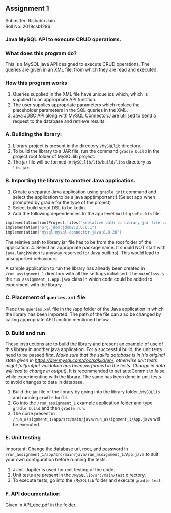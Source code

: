 ## Assignment 1
Submitter: Rishabh Jain<br>
Roll No: 2019csb1286

### Java MySQL API to execute CRUD operations.

### What does this program do?
This is a MySQL java API designed to execute CRUD operations. The queries are given in an XML file, from which they
are read and executed.

### How this program works
1. Queries supplied in the XML file have unique ids which, which is supplied to an appropriate API function.
2. The user supplies appropriate parameters which replace the placeholder parameters in the SQL queries in the XML.
3. Java JDBC API along with MySQL Connector/J are utilised to send a request to the database and retrieve results.


### A. Building the library:
1. Library project is present in the directory `/MySQLlib` directory.
2. To build the library to a JAR file, run the command `gradle build` in the project root folder of MySQLlib project.
3. The jar file will be formed in `MySQLlib/lib/build/libs` directory as `lib.jar`.

### B. Importing the library to another Java application.
1. Create a separate Java application using `gradle init` command and select the application to
be a java app(important!).(Select app when prompted by gradle for the type of the project)
2. Select build script DSL to be kotlin.
3. Add the following dependencies to the app level `build.gradle.kts` file:
```kotlin
implementation(rootProject.files("<relative path to library jar file created in step A>"))
implementation("org.jdom:jdom2:2.0.6.1")
implementation("mysql:mysql-connector-java:8.0.26")
```
The relative path to library jar file has to be from the root folder of the application.
4. Select an appropriate package name. It should NOT start with `java.lang`(which is anyway reserved for Java builtins). This would lead to unsupported behaviours.

A sample application to run the library has already been created in `/run_assignment_1` directory with all the settings initialised.
The `mainClass` is the `run_assignment_1.App.java` class in which code could be added to experiment with the library.

### C. Placement of `queries.xml` file
Place the `queries.xml` file in the /app folder of the Java application in which the library has been imported.
The path of the file can also be changed by calling appropriate API function mentioned below.

### D. Build and run
These instructions are to build the library and present an example of use of this library in another java application. 
For a successful build, the unit tests need to be passed first. *Make sure that the sakila database is 
in it's original state given in <a href="https://dev.mysql.com/doc/sakila/en">https://dev.mysql.com/doc/sakila/en/, otherwise unit tests might fail(output validation has been performed in the tests. Change in data will lead to change in output)*. It is recommended
to set autoCommit to false while experimenting with the library. The same has been done in unit tests to avoid changes to data in database.
1. Build the jar file of the library by going into the library folder `/MySQLlib` and running `gradle build`.
2. Go into the `/run_assignment_1` example application folder and type `gradle build` and then `gradle run`.
3. The code present in `/run_assignment_1/app/src/main/java/run_assignment_1/App.java` will be executed.

### E. Unit testing
Important: Change the database url, root, and password in 
`/run_assignment_1/app/src/main/java/run_assignment_1/App.java` to 
suit your own configuration before running the tests.
1. JUnit-Jupiter is used for unit testing of the code.
2. Unit tests are present in the `/MySQLlib/src/main/test` directory.
3. To execute tests, go into the `/MySQLlib` folder and execute `gradle test`

### F. API documentation
Given in API_doc.pdf in the folder.
